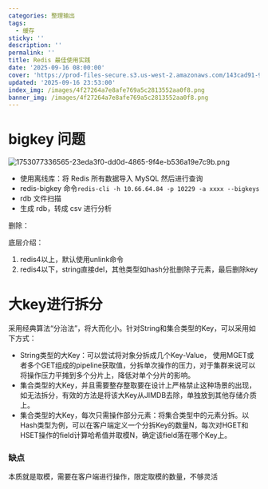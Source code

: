 ```yaml
---
categories: 整理输出
tags:
  - 缓存
sticky: ''
description: ''
permalink: ''
title: Redis 最佳使用实践
date: '2025-09-16 08:00:00'
cover: 'https://prod-files-secure.s3.us-west-2.amazonaws.com/143cad91-961b-48b0-82dc-78fbb6eb5abe/43539cac-2a74-4e44-9693-03381b35e458/106449882_p0.png?X-Amz-Algorithm=AWS4-HMAC-SHA256&X-Amz-Content-Sha256=UNSIGNED-PAYLOAD&X-Amz-Credential=ASIAZI2LB466TKH56EXX%2F20250918%2Fus-west-2%2Fs3%2Faws4_request&X-Amz-Date=20250918T070050Z&X-Amz-Expires=3600&X-Amz-Security-Token=IQoJb3JpZ2luX2VjED4aCXVzLXdlc3QtMiJHMEUCIAiSxzsK%2FGhkO3oha3aI0giaptCG0AcexDXiCPS8LY8XAiEA%2B6nx4MGGugSsV%2BP1YRkQhARTE9MCwL2eoDjG62PhNr4qiAQIt%2F%2F%2F%2F%2F%2F%2F%2F%2F%2F%2FARAAGgw2Mzc0MjMxODM4MDUiDItIzoIT1wP1yNJzFyrcAywu1%2FfjFyEsk8EpwnBJe19FUZQEVoaxsJXOFoy5Yn2ONBw0GgR1wh909kqf5WJH40YUwISGsttioBhOql2nTtevHMXY0xafhRCrWM28HCGHwA0MRT1sok2%2F2UgvpQi0%2BnNfx8WJ%2Fm4suo7xngQIKjkjn5ZbHqIlk%2FxHNp3vttVwc3g42%2BAaOWf2cFxtJTHWXQPP0xbOj3voEPm3cOnmADTULu71bxy2aVQWqK5%2FaI91R%2B7Ct4PLmz2R1wngTjIRKMyo4TEjnopNaaaz4A0X8hzQOq6PrSQP5nvKP5dxX%2B%2FO4pozTKJlxPymfA7seG9ONXUJTFyiMtRYHsLDcarcVgy%2BTQxQD5KAlnMzg112DYcik%2FRAAQINM3DRpI1L77P4rVEJjhYdTWAlk2O3YSHjE4kvOET%2BzCaVxreDG1jOPEDNFeWr1D2AB4TxEBwkXrxHaw4Dl4u8on44AlPhGhRovQs4YAjHTsHxtI%2BZjJglOroLVuvg6%2FMgQEXMHhB55T0FTLn7C7QfV%2B5nLN9Cpuob8GVRSi2gs3TXJsKvxze8mJELHFHcCzo8cLduIVFHhNwsjnaZfx6Akm50sqHMoMjc%2F5dFpMdUEJsayYt5TaFjrHw4Gh8mRS7rNH0bWqQCMOO5rsYGOqUB2CsKjyn9E9orfBbseViAcyxbzkJqgs7qglw1eDpRu1Tv06nc2dtWvYcBkF4tDuv71yoYBdFbgpkscgZwHZ%2FpOk3DPZzPNfKq%2FUDWWQrfszuv3U48yQIUpMrtW%2BzoxkfCWOiRWHFPRq9m5fWo%2BVftNeIvQa0NUv3h2cvpFRbcCavx9MsApvvwBsjf6OF8mY5GRYehEYgk1o1p8B2Ec85u6HS9jyXS&X-Amz-Signature=938a2b82111cc703b3318127bd3883903d84d994255d04641ddbb8c5a0d5e7a1&X-Amz-SignedHeaders=host&x-amz-checksum-mode=ENABLED&x-id=GetObject'
updated: '2025-09-16 23:53:00'
index_img: /images/4f27264a7e8afe769a5c2813552aa0f8.png
banner_img: /images/4f27264a7e8afe769a5c2813552aa0f8.png
---
```


# bigkey 问题


![1753077336565-23eda3f0-dd0d-4865-9f4e-b536a19e7c9b.png](/images/c6758344cbe13f3ebf0f8718f40ab3f3.png)

- 使用离线库：将 Redis 所有数据导入 MySQL 然后进行查询
- redis-bigkey 命令`redis-cli -h 10.66.64.84 -p 10229 -a xxxx --bigkeys`
- rdb 文件扫描
- 生成 rdb，转成 csv 进行分析

删除：


底层介绍：

1. redis4以上，默认使用unlink命令
2. redis4以下，string直接del，其他类型如hash分批删除子元素，最后删除key

# 大key进行拆分


采用经典算法“分治法”，将大而化小。针对String和集合类型的Key，可以采用如下方式：

- String类型的大Key：可以尝试将对象分拆成几个Key-Value， 使用MGET或者多个GET组成的pipeline获取值，分拆单次操作的压力，对于集群来说可以将操作压力平摊到多个分片上，降低对单个分片的影响。
- 集合类型的大Key，并且需要整存整取要在设计上严格禁止这种场景的出现，如无法拆分，有效的方法是将该大Key从JIMDB去除，单独放到其他存储介质上。
- 集合类型的大Key，每次只需操作部分元素：将集合类型中的元素分拆。以Hash类型为例，可以在客户端定义一个分拆Key的数量N，每次对HGET和HSET操作的field计算哈希值并取模N，确定该field落在哪个Key上。

### 缺点


本质就是取模，需要在客户端进行操作，限定取模的数量，不够灵活

